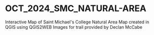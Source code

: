 # OCT_2024_SMC_NATURAL-AREA
Interactive Map of Saint Michael's College Natural Area
Map created in QGIS using QGIS2WEB
Images for trail provided by Declan McCabe
